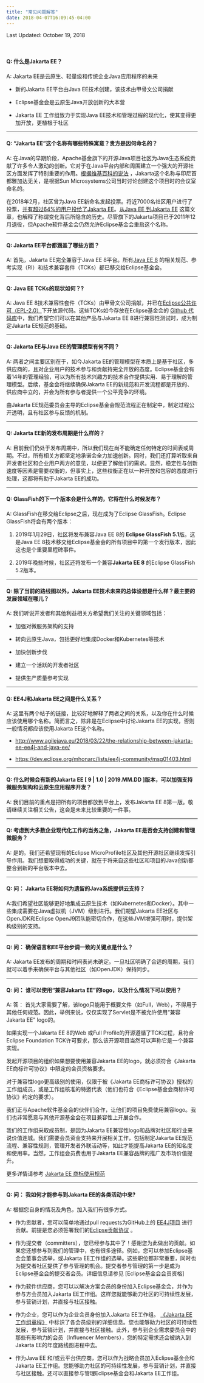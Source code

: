```yaml
---
title: "常见问题解答"
date: 2018-04-07T16:09:45-04:00
---
```


Last Updated: October 19, 2018

<br/>

#### Q: 什么是Jakarta EE？

A:  Jakarta EE是云原生、轻量级和传统企业Java应用程序的未来

-   新的Jakarta EE平台由Java EE技术创建，该技术由甲骨文公司捐献

-   Eclipse基金会是云原生Java开放创新的大本营

-   Jakarta EE 工作组致力于实现Java EE技术和管理过程的现代化，使其变得更加开放，更植根于社区

---

#### Q: “Jakarta EE”这个名称有哪些特殊寓意？贵方是因何命名的？ 

A: 在Java的早期阶段，Apache基金旗下的开源Java项目社区为Java生态系统贡献了许多令人激动的创新。它对于在Java平台内部和周围建立一个强大的开源社区方面发挥了特别重要的作用。[根据维基百科的说法](https://en.wikipedia.org/wiki/Jakarta_Project#Project_name) ，Jakarta这个名称与印尼首都雅加达无关，是根据Sun Microsystems公司当时讨论创建这个项目时的会议室命名的。

在2018年2月，社区曾为Java EE新命名发起投票。将近7000名社区用户进行了投票，[并有超过64%的用户投给了Jakarta EE](https://mmilinkov.wordpress.com/2018/02/26/and-the-name-is/)。[从Java EE 到Jakarta EE](http://www.tomitribe.com/blog/2018/02/java-ee-to-jakarta-ee/) 这篇文章，也解释了称谓变化背后所隐含的历史。尽管旗下的Jakarta项目已于2011年12月退役，但Apache软件基金会仍然允许Eclipse基金会重启这个名称。

---

#### Q: Jakarta EE平台都涵盖了哪些方面？

A: 首先，Jakarta EE完全兼容于Java EE 8平台。所有[Java EE 8](http://www.oracle.com/technetwork/java/javaee/overview/index.html) 的相关规范、参考实现（RI）和技术兼容套件（TCKs）都已移交给Eclipse基金会。

---

#### Q: Java EE TCKs的现状如何？?

A: Java EE 8技术兼容性套件（TCKs）由甲骨文公司捐献，并已在[Eclipse公共许可（EPL-2.0）](https://www.eclipse.org/legal/epl-2.0/)下开放源代码。这些TCKs如今存放在Eclipse基金会的 [Github 代码库](https://github.com/eclipse-ee4j)中，我们希望它们可以在其他产品与Jakarta EE 8进行兼容性测试时，成为制定Jakarta EE规范的基础。

---

#### Q:  Jakarta EE与Java EE的管理模型有何不同？

A: 两者之间主要区别在于，如今Jakarta EE的管理模型在本质上是基于社区，多供应商的，且对企业用户的技术参与和贡献持完全开放的态度。Eclipse基金会有着14年的管理经验，可以为所有技术兴趣方的技术合作提供实用、易于理解的管理模型。后续，基金会将继续确保Jakarta EE的新规范和开发流程都是开放的、供应商中立的，并会为所有参与者提供一个公平竞争的环境。

由Jakarta EE规范委员会主导的Eclipse基金会规范流程正在制定中，制定过程公开透明，且有社区参与反馈的机制。

---

#### Q: Jakarta EE新的发布周期是什么样的？

A: 目前我们仍处于发布周期中，所以我们现在尚不能确定任何特定的时间表或周期。不过，所有相关方都坚定地承诺会全力加速创新。同时，我们还打算听取来自开发者社区和企业用户两方的意见，以便更了解他们的需求。显然，稳定性与创新速度等因素是需要权衡的，但事实上，这些权衡正在以一种开放和包容的态度进行处理，这都将有助于Jakarta EE的成功。

---

#### Q: GlassFish的下一个版本会是什么样的，它将在什么时候发布？

A: GlassFish在移交给Eclipse之后，现在成为了Eclipse GlassFish。Eclipse GlassFish将会有两个版本：

1.  2019年1月29日，社区将发布兼容Java EE 8的 **Eclipse GlassFish 5.1**版。这是Java EE 8技术移交给Eclipse基金会的所有项目中的第一个发行版本，因此这也是个重要里程碑事件。

2.  2019年晚些时候，社区还将发布一个兼容**Jakarta EE 8** 的Eclipse GlassFish 5.2版本。

---

#### Q:  除了当前的路线图以外，Jakarta EE技术未来的总体设想是什么样？最主要的发展领域在哪儿？

A: 我们听说开发者和其他利益相关方希望我们关注的关键领域包括：

-  加强对微服务架构的支持
 
-  转向云原生Java，包括更好地集成Docker和Kubernetes等技术

-   加快创新步伐

-   建立一个活跃的开发者社区

-   提供生产质量参考实现

---

#### Q: EE4J和Jakarta EE之间是什么关系？

A: 这里有两个帖子的链接，比较好地解释了两者之间的关系，以及你在什么时候应该使用哪个名称。简而言之，除非是在Eclipse中讨论Jakarta EE的实现，否则一般情况都应该使用Jakarta EE这个名称。

-   <http://www.agilejava.eu/2018/03/22/the-relationship-between-jakarta-ee-ee4j-and-java-ee/>

-   <https://dev.eclipse.org/mhonarc/lists/ee4j-community/msg01403.html>

---

#### Q:  什么时候会有新的Jakarta EE [ 9 | 1.0 | 2019.MM.DD ]版本，可以加强支持微服务架构和云原生应用程序开发？

A: 我们目前的重点是把所有的项目都放到平台上，发布Jakarta EE 8第一版。敬请继续关注相关公告，这会是未来比较重要的一件事。

---

#### Q: 考虑到大多数企业现代化工作的当务之急，Jakarta EE是否会支持创建和管理微服务？

A: 是的。我们还希望现有的Eclipse MicroProfile社区及其他开源社区继续发挥引导作用。我们想要取得成功的关键，就在于将来自这些社区和项目的Java创新都整合到新的平台版本中去。

---

#### Q: 问： Jakarta EE将如何为遗留的Java系统提供云支持？

A:我们希望社区能够更好地集成云原生技术（如Kubernetes和Docker）。其中一些集成需要在Java虚拟机（JVM）级别进行。我们期望Jakarta EE社区与OpenJDK和Eclipse OpenJ9团队能密切合作，在这些JVM增强可用时，提供架构级别的支持。

---

#### Q: 问： 确保语言和EE平台步调一致的关键点是什么？

A: Jakarta EE发布的周期和时间表尚未确定。一旦社区明确了合适的周期，我们就可以着手来确保平台与其他社区（如OpenJDK）保持同步。

---

#### Q: 问： 谁可以使用“兼容Jakarta EE”的logo，以及什么情况下可以使用？

A: 答： 首先大家需要了解，该logo只能用于概要文件（如Full，Web），不得用于其他任何规范。因此，举例来说，仅仅实现了Servlet是不被允许使用“兼容Jakarta EE” logo的。

如果实现一个Jakarta EE 8的Web 或Full Profile的开源遵循了TCK过程，且符合Eclipse Foundation TCK许可要求，那么该开源项目当然可以声称它是一个兼容实现。

发起开源项目的组织如果想要使用兼容Jakarta EE的logo，就必须符合《Jakarta EE商标许可协议》中限定的会员资格要求。

对于兼容性logo更高级别的使用，仅限于被《Jakarta EE商标许可协议》授权的工作组成员，或是工作组核准的特邀代表（他们也符合《Eclipse基金会商标许可协议》约定的要求）。

我们正与Apache软件基金会的伙伴们合作，让他们的项目免费使用兼容logo。我们也非常愿意与其他开源基金会在项目兼容性上开展合作。

我们的工作组采取成员制，是因为Jakarta EE兼容性logo和品牌对社区和行业来说价值连城。我们需要会员资金支持来开展相关工作，包括制定Jakarta EE规范流程、兼容性规则，管理开发者外联活动等，如此才能提高Jakarta EE的知名度和使用率。当然，工作组会员费也用于Jakarta EE兼容品牌的推广及市场价值提升。

更多详情请参考 [Jakarta EE 商标使用规范](/legal/trademark_guidelines/)

---

#### Q: 问： 我如何才能参与到Jakarta EE的各类活动中来?

A: 根据您自身的情况及角色，加入我们有很多方式。

-   作为贡献者，您可以简单地通过pull requests为GitHub上的 [EE4J项目](https://github.com/eclipse-ee4j) 进行贡献。前提是您必须签署我们的[Eclipse贡献协议](https://www.eclipse.org/legal/ECA.php) 。

-   作为提交者（committers），您已经参与其中了！感谢您为此做出的贡献。如果您还想参与到我们的管理中，也有很多途径。例如，您可以参加Eclipse基金会董事会选举，或Jakarta EE工作组的选举。这些职位都非常重要，同时也为提交者社区提供了参与管理的机会。提交者参与管理的第一步是成为Eclipse基金会的提交者会员。详细信息请参见 [Eclipse基金会会员资格]

-   作为软件供应商，您可以以解决方案会员的身份加入Eclipse基金会，并作为参与方会员加入Jakarta EE工作组。这样您就能够助力社区的可持续性发展，参与营销计划，并直接与社区接触。

-   作为企业，您可以作为企业会员身份加入Jakarta EE工作组。 [《Jakarta EE工作组章程》](https://www.eclipse.org/org/workinggroups/jakarta_ee_charter.php) 中标识了各会员级别的详细信息。您也能够助力社区的可持续性发展，参与营销计划，并直接与社区接触。此外，参与到企业需求委员会中的那些有影响力的会员（Influencer Members），您的特定需求还会被纳入到Jakarta EE的年度路线图进程中去。

-   作为Java EE 和/或云平台供应商，您可以作为战略会员加入Eclipse基金会和Jakarta EE工作组。您能够助力社区的可持续性发展，参与营销计划，并直接与社区接触。还可以直接参与管理Eclipse基金会和Jakarta EE工作组。

